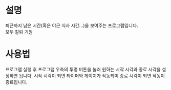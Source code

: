# 설명
퇴근까지 남은 시간(혹은 야근 식사 시간...)을 보여주는 프로그램입니다.  
모두 칼퇴 기원

# 사용법
프로그램 실행 후 프로그램 우측의 투명 버튼을 눌러 원하는 시작 시각과 종료 시각을 설정하면 됩니다.
시작 시각이 되면 타이머와 게이지가 작동되며 종료 시각이 되면 작동이 종료됩니다.
